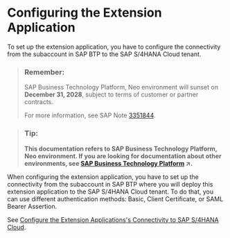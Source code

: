 <!-- loio4aa230fd28bc4415889ee7bce5e405aa -->

# Configuring the Extension Application

To set up the extension application, you have to configure the connectivity from the subaccount in SAP BTP to the SAP S/4HANA Cloud tenant.

> ### Remember:  
> SAP Business Technology Platform, Neo environment will sunset on **December 31, 2028**, subject to terms of customer or partner contracts.
> 
> For more information, see SAP Note [3351844](https://launchpad.support.sap.com/#/notes/3351844).

> ### Tip:  
> **This documentation refers to SAP Business Technology Platform, Neo environment. If you are looking for documentation about other environments, see [SAP Business Technology Platform](https://help.sap.com/viewer/65de2977205c403bbc107264b8eccf4b/Cloud/en-US/6a2c1ab5a31b4ed9a2ce17a5329e1dd8.html "SAP Business Technology Platform (SAP BTP) is an integrated offering comprised of four technology portfolios: database and data management, application development and integration, analytics, and intelligent technologies. The platform offers users the ability to turn data into business value, compose end-to-end business processes, and build and extend SAP applications quickly.") :arrow_upper_right:.**

When configuring the extension application, you have to set up the connectivity from the subaccount in SAP BTP where you will deploy this extension application to the SAP S/4HANA Cloud tenant. To do that, you can use different authentication methods: Basic, Client Certificate, or SAML Bearer Assertion.

See [Configure the Extension Applications's Connectivity to SAP S/4HANA Cloud](configure-the-extension-applications-s-connectivity-to-sap-s-4hana-cloud-672dfbd.md).

